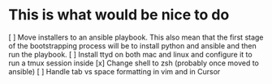 # This is what would be nice to do

[ ] Move installers to an ansible playbook. This also mean that the first stage of the bootstrapping
process will be to install python and ansible and then run the playbook.
[ ] Install ttyd on both mac and linux and configure it to run a tmux session inside
[x] Change shell to zsh (probably once moved to ansible)
[ ] Handle tab vs space formatting in vim and in Cursor
